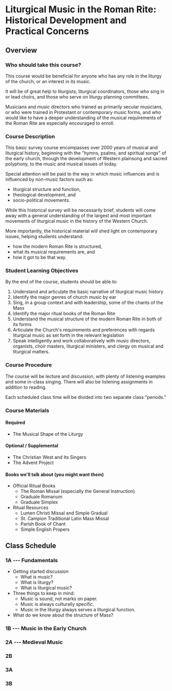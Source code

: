 # Liturgical Music in the Roman Rite: Historical Development and Practical Concerns

## Overview

### Who should take this course?

This course would be beneficial for anyone who has any role in the liturgy of the church, or an interest in its music.

It will be of great help to liturgists, liturgical coordinators, those who sing in or lead choirs, and those who serve on liturgy planning committees.

Musicians and music directors who trained as primarily secular musicians, or who were trained in Protestant or contemporary music forms, and who would like to have a deeper understanding of the musical requirements of the Roman Rite are especially encouraged to enroll.

### Course Description

This basic survey course encompasses over 2000 years of musical and liturgical history, beginning with the "hymns, psalms, and spiritual songs" of the early church, through the development of Western plainsong and sacred polyphony, to the music and musical issues of today. 

Special attention will be paid to the way in which music influences and is influenced by non-music factors such as:

 - liturgical structure and function,
 - theological development, and
 - socio-political movements.

While this historical survey will be necessarily brief, students will come away with a general understanding of the largest and most important movements of liturgical music in the history of the Western Church.

More importantly, the historical material will shed light on contemporary issues, helping students understand:

 - how the modern Roman Rite is structured,
 - what its musical requirements are, and 
 - how it got to be that way. 

### Student Learning Objectives

By the end of the course, students should be able to:

 1. Understand and articulate the basic narrative of liturgical music history
 2. Identify the major genres of church music by ear
 3. Sing, in a group context and with leadership, some of the chants of the Mass 
 4. Identify the major ritual books of the Roman Rite
 5. Understand the musical structure of the modern Roman Rite in both of its forms
 6. Articulate the Church's requirements and preferences with regards liturgical music as set forth in the relevant legislation
 7. Speak intelligently and work collaboratively with music directors, organists, choir masters, liturgical ministers, and clergy on musical and liturgical matters.

### Course Procedure

The course will be lecture and discussion, with plenty of listening examples and some in-class singing. There will also be listening assignments in addition to reading.

Each scheduled class time will be divided into two separate class "periods."

### Course Materials

#### Required

 - The Musical Shape of the Liturgy

#### Optional / Supplemental

 - The Christian West and Its Singers
 - The Advent Project

#### Books we'll talk about (you might want them)

 - Official Ritual Books
    - The Roman Missal (especially the General Instruction)
    - Graduale Romanum
    - Graduale Simplex
 - Ritual Resources
    - Lumen Christi Missal and Simple Gradual
    - St. Campion Traditional Latin Mass Missal
    - Parish Book of Chant
    - Simple English Propers



## Class Schedule

### 1A --- Fundamentals

 - Getting started discussion
    - What is music?
    - What is liturgy?
    - What is liturgical music? 
 - Three things to keep in mind:
    - Music is sound, not marks on paper.
    - Music is always culturally specific.
    - Music in the liturgy always serves a liturgical function.
 - What do we know about the structure of Mass?


### 1B --- Music in the Early Church

### 2A --- Medieval Music

### 2B

### 3A

### 3B

